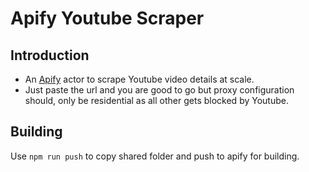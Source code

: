 # Apify Youtube Scraper

## Introduction

- An [Apify](https://apify.com/) actor to scrape Youtube video details at scale.
- Just paste the url and you are good to go but proxy configuration should, only be residential as all other gets blocked by Youtube.

## Building

Use `npm run push` to copy shared folder and push to apify for building.
